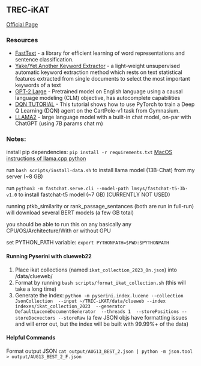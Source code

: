 ## TREC-iKAT

[Official Page](https://www.trecikat.com/)

### Resources

- [FastText](https://github.com/facebookresearch/fastText) - a library for efficient learning of word representations and sentence classification.
- [Yake/Yet Another Keyword Extractor](https://github.com/LIAAD/yake) - a light-weight unsupervised automatic keyword extraction method which rests on text statistical features extracted from single documents to select the most important keywords of a text
- [GPT-2 Large](https://huggingface.co/gpt2-large2) - Pretrained model on English language using a causal language modeling (CLM) objective, has autocomplete capabilities
- [DQN TUTORIAL](https://pytorch.org/tutorials/intermediate/reinforcement_q_learning.html) - This tutorial shows how to use PyTorch to train a Deep Q Learning (DQN) agent on the CartPole-v1 task from Gymnasium.
- [LLAMA2](https://github.com/facebookresearch/llama) - large language model with a built-in chat model, on-par with ChatGPT (using 7B params chat rn)

### Notes:

install pip dependencies: `pip install -r requirements.txt` [MacOS instructions of llama.cpp python](https://llama-cpp-python.readthedocs.io/en/latest/install/macos/)

run `bash scripts/install-data.sh` to install llama model (13B-Chat) from my server (~8 GB)

run `python3 -m fastchat.serve.cli --model-path lmsys/fastchat-t5-3b-v1.0` to install fastchat-t5 model (~7 GB) (CURRENTLY NOT USED)

running ptkb_similarity or rank_passage_sentances (both are run in full-run) will download several BERT models (a few GB total)

you should be able to run this on any basically any CPU/OS/Architecture/With or without GPU

set PYTHON_PATH variable: `export PYTHONPATH=$PWD:$PYTHONPATH`

#### Running Pyserini with clueweb22

1. Place ikat collections (named `ikat_collection_2023_0n.json`) into /data/clueweb/
2. Format by running `bash scripts/format_ikat_collection.sh` (this will take a long time)
3. Generate the index: `python -m pyserini.index.lucene --collection JsonCollection  --input ~/TREC-iKAT/data/clueweb --index indexes/ikat_collection_2023  --generator DefaultLuceneDocumentGenerator  --threads 1  --storePositions --storeDocvectors --storeRaw` (a few JSON objs have formatting issues and will error out, but the index will be built with 99.99%+ of the data)

#### Helpful Commands

Format output JSON `cat output/AUG13_BEST_2.json | python -m json.tool > output/AUG13_BEST_2_F.json`
